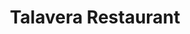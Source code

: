 ---
title: "Talavera Restaurant"
address: "Radisson SAS Saint Helens Hotel, Stillorgan Road, Dublin City Area South, Co. Dublin, South County"
tel: "+353 (0)1 218 6000"
county: "Dublin"
category: "Italian Restaurants"
type: "Content"
lat: "53.30299758911133"
lng: "-6.215444564819336"
---